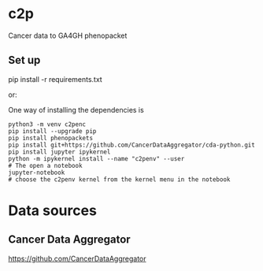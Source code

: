 # c2p
Cancer data to GA4GH phenopacket




## Set up

pip install -r requirements.txt

or:

One way of installing the dependencies is
```
python3 -m venv c2penc
pip install --upgrade pip
pip install phenopackets
pip install git+https://github.com/CancerDataAggregator/cda-python.git
pip install jupyter ipykernel
python -m ipykernel install --name "c2penv" --user
# The open a notebook
jupyter-notebook
# choose the c2penv kernel from the kernel menu in the notebook
```



# Data sources
## Cancer Data Aggregator
https://github.com/CancerDataAggregator